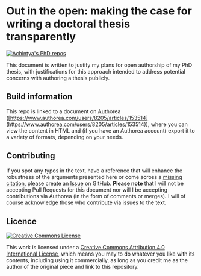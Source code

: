 # Out in the open: making the case for writing a doctoral thesis transparently

[![Achintya's PhD repos](https://img.shields.io/badge/collection-Achintya's%20PhD%20repos-yellowgreen.svg)](https://github.com/RaoOfPhysics/phd)

This document is written to justify my plans for open authorship of my PhD thesis, with justifications for this approach intended to address potential concerns with authoring a thesis publicly.

## Build information

This repo is linked to a document on Authorea ([https://www.authorea.com/users/8205/articles/153514](https://www.authorea.com/users/8205/articles/153514)), where you can view the content in HTML and (if you have an Authorea account) export it to a variety of formats, depending on your needs.

## Contributing

If you spot any typos in the text, have a reference that will enhance the robustness of the arguments presented here or come across a [missing citation](https://xkcd.com/285/), please create an [Issue](https://github.com/RaoOfPhysics/201702_OpenThesisPlan/issues) on GitHub.
**Please note** that I will not be accepting Pull Requests for this document nor will I be accepting contributions via Authorea (in the form of comments or merges).
I will of course acknowledge those who contribute via issues to the text.

## Licence

<a rel="license" href="http://creativecommons.org/licenses/by/4.0/"><img alt="Creative Commons License" style="border-width:0" src="https://i.creativecommons.org/l/by/4.0/88x31.png" /></a>

This work is licensed under a <a rel="license" href="http://creativecommons.org/licenses/by/4.0/">Creative Commons Attribution 4.0 International License</a>, which means you may to do whatever you like with its contents, including using it commercially, as long as you credit me as the author of the original piece and link to this repository.
